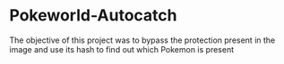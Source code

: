 # Pokeworld-Autocatch
The objective of this project was to bypass the protection present in the image and use its hash to find out which Pokemon is present
